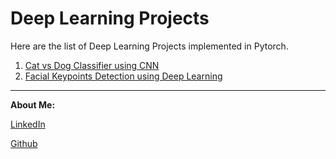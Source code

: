 # Deep Learning Projects

Here are the list of Deep Learning Projects implemented in Pytorch. 

1.  [Cat vs Dog Classifier using CNN](Cat_Dog_Classifier_CNN/)
2.  [Facial Keypoints Detection using Deep Learning](Facial_Keypoints_Detection/)


<hr>

**About Me:**

[LinkedIn](https://www.linkedin.com/in/rajivnayanc/)

[Github](https://github.com/rajivnayanc)